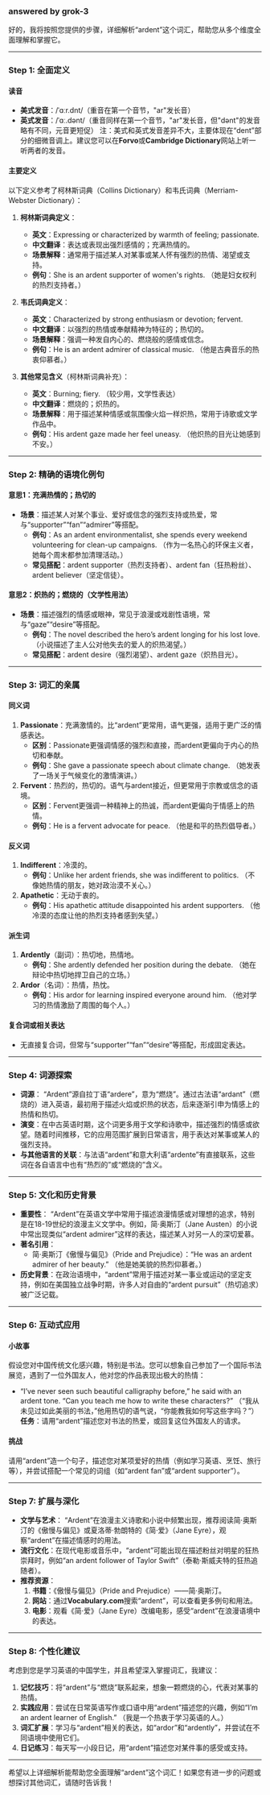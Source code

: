 ### answered by grok-3
好的，我将按照您提供的步骤，详细解析“ardent”这个词汇，帮助您从多个维度全面理解和掌握它。

---

### **Step 1: 全面定义**

#### **读音**
- **美式发音**：/ˈɑːr.dnt/（重音在第一个音节，"ar"发长音）
- **英式发音**：/ˈɑː.dənt/（重音同样在第一个音节，"ar"发长音，但"dənt"的发音略有不同，元音更短促）
注：美式和英式发音差异不大，主要体现在“dent”部分的细微音调上。建议您可以在**Forvo**或**Cambridge Dictionary**网站上听一听两者的发音。

#### **主要定义**
以下定义参考了柯林斯词典（Collins Dictionary）和韦氏词典（Merriam-Webster Dictionary）：

1. **柯林斯词典定义**：
   - **英文**：Expressing or characterized by warmth of feeling; passionate.
   - **中文翻译**：表达或表现出强烈感情的；充满热情的。
   - **场景解释**：通常用于描述某人对某事或某人怀有强烈的热情、渴望或支持。
   - **例句**：She is an ardent supporter of women's rights. （她是妇女权利的热烈支持者。）

2. **韦氏词典定义**：
   - **英文**：Characterized by strong enthusiasm or devotion; fervent.
   - **中文翻译**：以强烈的热情或奉献精神为特征的；热切的。
   - **场景解释**：强调一种发自内心的、燃烧般的感情或信念。
   - **例句**：He is an ardent admirer of classical music. （他是古典音乐的热衷仰慕者。）

3. **其他常见含义**（柯林斯词典补充）：
   - **英文**：Burning; fiery. （较少用，文学性表达）
   - **中文翻译**：燃烧的；炽热的。
   - **场景解释**：用于描述某种情感或氛围像火焰一样炽热，常用于诗歌或文学作品中。
   - **例句**：His ardent gaze made her feel uneasy. （他炽热的目光让她感到不安。）

---

### **Step 2: 精确的语境化例句**

#### **意思1：充满热情的；热切的**
- **场景**：描述某人对某个事业、爱好或信念的强烈支持或热爱，常与“supporter”“fan”“admirer”等搭配。
  - **例句**：As an ardent environmentalist, she spends every weekend volunteering for clean-up campaigns. （作为一名热心的环保主义者，她每个周末都参加清理活动。）
  - **常见搭配**：ardent supporter（热烈支持者）、ardent fan（狂热粉丝）、ardent believer（坚定信徒）。

#### **意思2：炽热的；燃烧的（文学性用法）**
- **场景**：描述强烈的情感或眼神，常见于浪漫或戏剧性语境，常与“gaze”“desire”等搭配。
  - **例句**：The novel described the hero’s ardent longing for his lost love. （小说描述了主人公对他失去的爱人的炽热渴望。）
  - **常见搭配**：ardent desire（强烈渴望）、ardent gaze（炽热目光）。

---

### **Step 3: 词汇的亲属**

#### **同义词**
1. **Passionate**：充满激情的。比“ardent”更常用，语气更强，适用于更广泛的情感表达。
   - **区别**：Passionate更强调情感的强烈和直接，而ardent更偏向于内心的热切和奉献。
   - **例句**：She gave a passionate speech about climate change. （她发表了一场关于气候变化的激情演讲。）
2. **Fervent**：热烈的，热切的。语气与ardent接近，但更常用于宗教或信念的语境。
   - **区别**：Fervent更强调一种精神上的热诚，而ardent更偏向于情感上的热情。
   - **例句**：He is a fervent advocate for peace. （他是和平的热烈倡导者。）

#### **反义词**
1. **Indifferent**：冷漠的。
   - **例句**：Unlike her ardent friends, she was indifferent to politics. （不像她热情的朋友，她对政治漠不关心。）
2. **Apathetic**：无动于衷的。
   - **例句**：His apathetic attitude disappointed his ardent supporters. （他冷漠的态度让他的热烈支持者感到失望。）

#### **派生词**
1. **Ardently**（副词）：热切地，热情地。
   - **例句**：She ardently defended her position during the debate. （她在辩论中热切地捍卫自己的立场。）
2. **Ardor**（名词）：热情，热忱。
   - **例句**：His ardor for learning inspired everyone around him. （他对学习的热情激励了周围的每个人。）

#### **复合词或相关表达**
- 无直接复合词，但常与“supporter”“fan”“desire”等搭配，形成固定表达。

---

### **Step 4: 词源探索**

- **词源**： “Ardent”源自拉丁语“ardere”，意为“燃烧”。通过古法语“ardant”（燃烧的）进入英语，最初用于描述火焰或炽热的状态，后来逐渐引申为情感上的热情和热切。
- **演变**：在中古英语时期，这个词更多用于文学和诗歌中，描述强烈的情感或欲望。随着时间推移，它的应用范围扩展到日常语言，用于表达对某事或某人的强烈支持。
- **与其他语言的关联**：与法语“ardent”和意大利语“ardente”有直接联系，这些词在各自语言中也有“热烈的”或“燃烧的”含义。

---

### **Step 5: 文化和历史背景**

- **重要性**： “Ardent”在英语文学中常用于描述浪漫情感或对理想的追求，特别是在18-19世纪的浪漫主义文学中。例如，简·奥斯汀（Jane Austen）的小说中常出现类似“ardent admirer”这样的表达，描述某人对另一人的深切爱慕。
- **著名引用**：
  - 简·奥斯汀《傲慢与偏见》（Pride and Prejudice）：“He was an ardent admirer of her beauty.” （他是她美貌的热烈仰慕者。）
- **历史背景**：在政治语境中，“ardent”常用于描述对某一事业或运动的坚定支持，例如在美国独立战争时期，许多人对自由的“ardent pursuit”（热切追求）被广泛记载。

---

### **Step 6: 互动式应用**

#### **小故事**
假设您对中国传统文化感兴趣，特别是书法。您可以想象自己参加了一个国际书法展览，遇到了一位外国友人，他对您的作品表现出极大的热情：
- “I’ve never seen such beautiful calligraphy before,” he said with an ardent tone. “Can you teach me how to write these characters?” （“我从未见过如此美丽的书法，”他用热切的语气说，“你能教我如何写这些字吗？”）
**任务**：请用“ardent”描述您对书法的热爱，或回复这位外国友人的请求。

#### **挑战**
请用“ardent”造一个句子，描述您对某项爱好的热情（例如学习英语、烹饪、旅行等），并尝试搭配一个常见的词组（如“ardent fan”或“ardent supporter”）。

---

### **Step 7: 扩展与深化**

- **文学与艺术**： “Ardent”在浪漫主义诗歌和小说中频繁出现，推荐阅读简·奥斯汀的《傲慢与偏见》或夏洛蒂·勃朗特的《简·爱》（Jane Eyre），观察“ardent”在描述情感时的用法。
- **流行文化**：在现代电影或音乐中，“ardent”可能出现在描述粉丝对明星的狂热崇拜时，例如“an ardent follower of Taylor Swift”（泰勒·斯威夫特的狂热追随者）。
- **推荐资源**：
  1. **书籍**：《傲慢与偏见》（Pride and Prejudice）——简·奥斯汀。
  2. **网站**：通过**Vocabulary.com**搜索“ardent”，可以查看更多例句和用法。
  3. **电影**：观看《简·爱》（Jane Eyre）改编电影，感受“ardent”在浪漫语境中的表达。

---

### **Step 8: 个性化建议**

考虑到您是学习英语的中国学生，并且希望深入掌握词汇，我建议：
1. **记忆技巧**：将“ardent”与“燃烧”联系起来，想象一颗燃烧的心，代表对某事的热情。
2. **实践应用**：尝试在日常英语写作或口语中用“ardent”描述您的兴趣，例如“I’m an ardent learner of English.” （我是一个热衷于学习英语的人。）
3. **词汇扩展**：学习与“ardent”相关的表达，如“ardor”和“ardently”，并尝试在不同语境中使用它们。
4. **日记练习**：每天写一小段日记，用“ardent”描述您对某件事的感受或支持。

---

希望以上详细解析能帮助您全面理解“ardent”这个词汇！如果您有进一步的问题或想探讨其他词汇，请随时告诉我！
